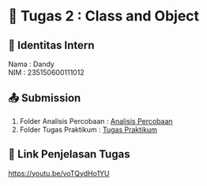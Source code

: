 # 📁 Tugas 2 : Class and Object

## 👤 Identitas Intern
Nama : Dandy             
NIM  : 235150600111012

## 📤 Submission

1. Folder Analisis Percobaan : [Analisis Percobaan](./Analisis%20Percobaan/)
2. Folder Tugas Praktikum : [Tugas Praktikum](./Tugas%20Praktikum/)



## 🔗 Link Penjelasan Tugas

https://youtu.be/voTQydHo1YU

